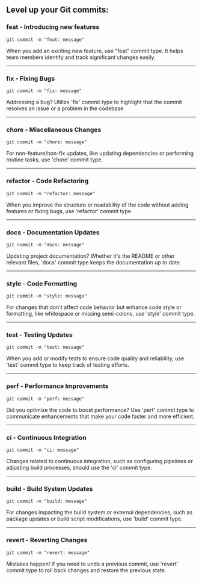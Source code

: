 ## Level up your Git commits:

### feat - Introducing new features

`git commit -m "feat: message"`

When you add an exciting new feature, use "feat" commit type. It helps team members identify and track significant changes easily.

---

### fix - Fixing Bugs

`git commit -m "fix: message"`

Addressing a bug? Utilize 'fix' commit type to highlight that the commit resolves an issue or a problem in the codebase.

---

### chore - Miscellaneous Changes

`git commit -m "chore: message"`

For non-feature/non-fix updates, like updating dependencies or performing routine tasks, use 'chore' commit type.

---

### refactor - Code Refactoring

`git commit -m "refactor: message"`

When you improve the structure or readability of the code without adding features or fixing bugs, use 'refactor' commit type.

---

### docs - Documentation Updates

`git commit -m "docs: message"`

Updating project documentation? Whether it's the README or other relevant files, 'docs' commit type keeps the documentation up to date.

---

### style - Code Formatting

`git commit -m "style: message"`

For changes that don't affect code behavior but enhance code style or formatting, like whitespace or missing semi-colons, use 'style' commit type.

---

### test - Testing Updates

`git commit -m "test: message"`

When you add or modify tests to ensure code quality and reliability, use 'test' commit type to keep track of testing efforts.

---

### perf - Performance Improvements

`git commit -m "perf: message"`

Did you optimize the code to boost performance? Use 'perf' commit type to communicate enhancements that make your code faster and more efficient.

---

### ci - Continuous Integration

`git commit -m "ci: message"`

Changes related to continuous integration, such as configuring pipelines or adjusting build processes, should use the 'ci' commit type.

---

### build - Build System Updates

`git commit -m "build: message"`

For changes impacting the build system or external dependencies, such as package updates or build script modifications, use 'build' commit type.

---

### revert - Reverting Changes

`git commit -m "revert: message"`

Mistakes happen! If you need to undo a previous commit, use 'revert' commit type to roll back changes and restore the previous state.
